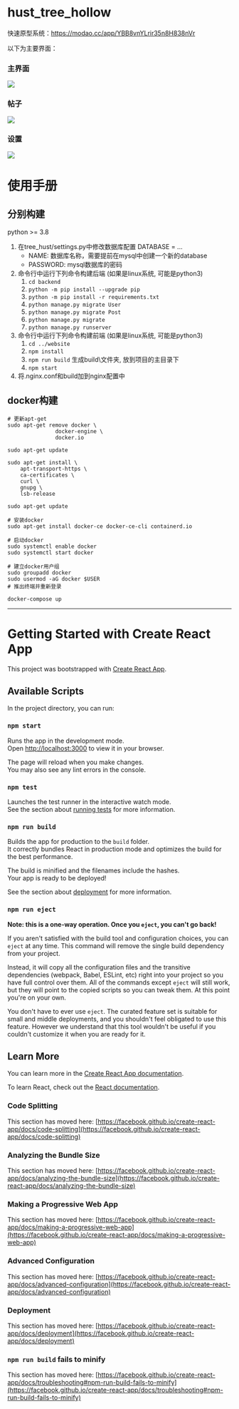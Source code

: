 # hust_tree_hollow

快速原型系统：https://modao.cc/app/YBB8vnYLrir35n8H838nVr

以下为主要界面：

### 主界面

![](./icon/main.png)

### 帖子

![](./icon/post.png)

### 设置

![](./icon/settings.png)

# 使用手册

## 分别构建

python >= 3.8

1. 在tree_hust/settings.py中修改数据库配置 DATABASE = ...
   - NAME: 数据库名称，需要提前在mysql中创建一个新的database
   - PASSWORD: mysql数据库的密码
2. 命令行中运行下列命令构建后端 (如果是linux系统, 可能是python3)
   1. `cd backend`
   2. `python -m pip install --upgrade pip`
   3. `python -m pip install -r requirements.txt`
   4. `python manage.py migrate User`
   5. `python manage.py migrate Post`
   6. `python manage.py migrate`
   7. `python manage.py runserver`
3. 命令行中运行下列命令构建前端 (如果是linux系统, 可能是python3)
   1. `cd ../website`
   2. `npm install`
   3. `npm run build` 生成build\文件夹, 放到项目的主目录下
   4. `npm start`
4. 将.nginx.conf和build加到nginx配置中

## docker构建

```shell
# 更新apt-get
sudo apt-get remove docker \
               docker-engine \
               docker.io

sudo apt-get update

sudo apt-get install \
    apt-transport-https \
    ca-certificates \
    curl \
    gnupg \
    lsb-release

sudo apt-get update

# 安装docker
sudo apt-get install docker-ce docker-ce-cli containerd.io

# 启动docker
sudo systemctl enable docker
sudo systemctl start docker

# 建立docker用户组
sudo groupadd docker
sudo usermod -aG docker $USER
# 推出终端并重新登录

docker-compose up
```

---

# Getting Started with Create React App

This project was bootstrapped with [Create React App](https://github.com/facebook/create-react-app).

## Available Scripts

In the project directory, you can run:

### `npm start`

Runs the app in the development mode.\
Open [http://localhost:3000](http://localhost:3000) to view it in your browser.

The page will reload when you make changes.\
You may also see any lint errors in the console.

### `npm test`

Launches the test runner in the interactive watch mode.\
See the section about [running tests](https://facebook.github.io/create-react-app/docs/running-tests) for more information.

### `npm run build`

Builds the app for production to the `build` folder.\
It correctly bundles React in production mode and optimizes the build for the best performance.

The build is minified and the filenames include the hashes.\
Your app is ready to be deployed!

See the section about [deployment](https://facebook.github.io/create-react-app/docs/deployment) for more information.

### `npm run eject`

**Note: this is a one-way operation. Once you `eject`, you can't go back!**

If you aren't satisfied with the build tool and configuration choices, you can `eject` at any time. This command will remove the single build dependency from your project.

Instead, it will copy all the configuration files and the transitive dependencies (webpack, Babel, ESLint, etc) right into your project so you have full control over them. All of the commands except `eject` will still work, but they will point to the copied scripts so you can tweak them. At this point you're on your own.

You don't have to ever use `eject`. The curated feature set is suitable for small and middle deployments, and you shouldn't feel obligated to use this feature. However we understand that this tool wouldn't be useful if you couldn't customize it when you are ready for it.

## Learn More

You can learn more in the [Create React App documentation](https://facebook.github.io/create-react-app/docs/getting-started).

To learn React, check out the [React documentation](https://reactjs.org/).

### Code Splitting

This section has moved here: [https://facebook.github.io/create-react-app/docs/code-splitting](https://facebook.github.io/create-react-app/docs/code-splitting)

### Analyzing the Bundle Size

This section has moved here: [https://facebook.github.io/create-react-app/docs/analyzing-the-bundle-size](https://facebook.github.io/create-react-app/docs/analyzing-the-bundle-size)

### Making a Progressive Web App

This section has moved here: [https://facebook.github.io/create-react-app/docs/making-a-progressive-web-app](https://facebook.github.io/create-react-app/docs/making-a-progressive-web-app)

### Advanced Configuration

This section has moved here: [https://facebook.github.io/create-react-app/docs/advanced-configuration](https://facebook.github.io/create-react-app/docs/advanced-configuration)

### Deployment

This section has moved here: [https://facebook.github.io/create-react-app/docs/deployment](https://facebook.github.io/create-react-app/docs/deployment)

### `npm run build` fails to minify

This section has moved here: [https://facebook.github.io/create-react-app/docs/troubleshooting#npm-run-build-fails-to-minify](https://facebook.github.io/create-react-app/docs/troubleshooting#npm-run-build-fails-to-minify)
